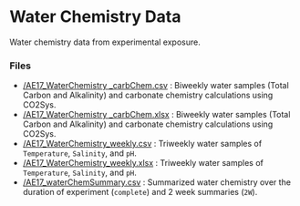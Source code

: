 # Water Chemistry Data

Water chemistry data from experimental exposure.
### Files
* [/AE17_WaterChemistry _carbChem.csv](https://github.com/epigeneticstoocean/AE17_Cvirginica_MolecularResponse/blob/master/data/water_chem/AE17_CarbChemSW_ExperimentalExposureSamples_Simple.csv) : Biweekly water samples (Total Carbon and Alkalinity) and carbonate chemistry calculations using CO2Sys.
* [/AE17_WaterChemistry _carbChem.xlsx](https://github.com/epigeneticstoocean/AE17_Cvirginica_MolecularResponse/blob/master/data/water_chem/AE17_CarbChemSW_ExperimentalExposureSamples_Simple.xlsx) : Biweekly water samples (Total Carbon and Alkalinity) and carbonate chemistry calculations using CO2Sys.
* [/AE17_WaterChemistry_weekly.csv](https://github.com/epigeneticstoocean/AE17_Cvirginica_MolecularResponse/blob/master/data/water_chem/AE17_WeeklySW_ExperimentalExposureSamples_Simple.csv) : Triweekly water samples of `Temperature`, `Salinity`, and `pH`.
* [/AE17_WaterChemistry_weekly.xlsx](https://github.com/epigeneticstoocean/AE17_Cvirginica_MolecularResponse/blob/master/data/water_chem/AE17_WeeklySW_ExperimentalExposureSamples_Simple.xlsx) : Triweekly water samples of `Temperature`, `Salinity`, and `pH`.
* [/AE17_waterChemSummary.csv](https://github.com/epigeneticstoocean/AE17_Cvirginica_MolecularResponse/blob/master/data/water_chem/AE17_waterChemSummary.csv) : 
Summarized water chemistry over the duration of experiment (`complete`) and 2 week summaries (`2W`).
